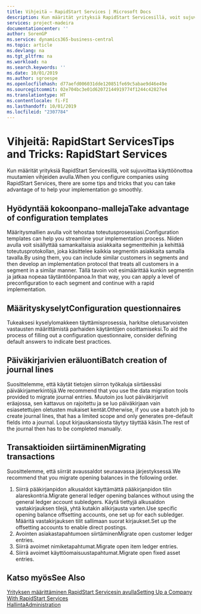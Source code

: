 ```yaml
---
title: Vihjeitä – RapidStart Services | Microsoft Docs
description: Kun määrität yrityksiä RapidStart Servicesillä, voit sujuvoittaa käyttöönottoa muutamien vihjeiden avulla.
services: project-madeira
documentationcenter: ''
author: SorenGP
ms.service: dynamics365-business-central
ms.topic: article
ms.devlang: na
ms.tgt_pltfrm: na
ms.workload: na
ms.search.keywords: ''
ms.date: 10/01/2019
ms.author: sgroespe
ms.openlocfilehash: d77aefd006031dde120851fe69c5abae9d46e49e
ms.sourcegitcommit: 02e704bc3e01d62072144919774f1244c42827e4
ms.translationtype: HT
ms.contentlocale: fi-FI
ms.lasthandoff: 10/01/2019
ms.locfileid: "2307784"
---
```

# <a name="tips-and-tricks-rapidstart-services"></a><span data-ttu-id="48c8a-103">Vihjeitä: RapidStart Services</span><span class="sxs-lookup"><span data-stu-id="48c8a-103">Tips and Tricks: RapidStart Services</span></span>
<span data-ttu-id="48c8a-104">Kun määrität yrityksiä RapidStart Servicesillä, voit sujuvoittaa käyttöönottoa muutamien vihjeiden avulla.</span><span class="sxs-lookup"><span data-stu-id="48c8a-104">When you configure companies using RapidStart Services, there are some tips and tricks that you can take advantage of to help your implementation go smoothly.</span></span>  

## <a name="take-advantage-of-configuration-templates"></a><span data-ttu-id="48c8a-105">Hyödyntää kokoonpano-malleja</span><span class="sxs-lookup"><span data-stu-id="48c8a-105">Take advantage of configuration templates</span></span>  
<span data-ttu-id="48c8a-106">Määritysmallien avulla voit tehostaa toteutusprosessiasi.</span><span class="sxs-lookup"><span data-stu-id="48c8a-106">Configuration templates can help you streamline your implementation process.</span></span> <span data-ttu-id="48c8a-107">Niiden avulla voit sisällyttää samankaltaisia asiakkaita segmentteihin ja kehittää toteutusprotokollan, joka käsittelee kaikkia segmentin asiakkaita samalla tavalla.</span><span class="sxs-lookup"><span data-stu-id="48c8a-107">By using them, you can include similar customers in segments and then develop an implementation protocol that treats all customers in a segment in a similar manner.</span></span> <span data-ttu-id="48c8a-108">Tällä tavoin voit esimäärittää kunkin segmentin ja jatkaa nopeaa täytäntöönpanoa.</span><span class="sxs-lookup"><span data-stu-id="48c8a-108">In that way, you can apply a level of preconfiguration to each segment and continue with a rapid implementation.</span></span>  

## <a name="configuration-questionnaires"></a><span data-ttu-id="48c8a-109">Määrityskyselyt</span><span class="sxs-lookup"><span data-stu-id="48c8a-109">Configuration questionnaires</span></span>  
<span data-ttu-id="48c8a-110">Tukeaksesi kyselylomakkeen täyttämisprosessia, harkitse oletusarvoisten vastausten määrittämistä parhaiden käytäntöjen osoittamiseksi.</span><span class="sxs-lookup"><span data-stu-id="48c8a-110">To aid the process of filling out a configuration questionnaire, consider defining default answers to indicate best practices.</span></span>  

## <a name="batch-creation-of-journal-lines"></a><span data-ttu-id="48c8a-111">Päiväkirjarivien eräluonti</span><span class="sxs-lookup"><span data-stu-id="48c8a-111">Batch creation of journal lines</span></span>  
<span data-ttu-id="48c8a-112">Suosittelemme, että käytät tietojen siirron työkaluja siirtäessäsi päiväkirjamerkintöjä.</span><span class="sxs-lookup"><span data-stu-id="48c8a-112">We recommend that you use the data migration tools provided to migrate journal entries.</span></span> <span data-ttu-id="48c8a-113">Muutoin jos luot päiväkirjarivit eräajossa, sen kattavus on rajoitettu ja se luo päiväkirjaan vain esiasetettujen oletusten mukaiset kentät.</span><span class="sxs-lookup"><span data-stu-id="48c8a-113">Otherwise, if you use a batch job to create journal lines, that has a limited scope and only generates pre-default fields into a journal.</span></span> <span data-ttu-id="48c8a-114">Loput kirjauskansiosta täytyy täyttää käsin.</span><span class="sxs-lookup"><span data-stu-id="48c8a-114">The rest of the journal then has to be completed manually.</span></span>  

## <a name="migrating-transactions"></a><span data-ttu-id="48c8a-115">Transaktioiden siirtäminen</span><span class="sxs-lookup"><span data-stu-id="48c8a-115">Migrating transactions</span></span>  
<span data-ttu-id="48c8a-116">Suosittelemme, että siirrät avaussaldot seuraavassa järjestyksessä.</span><span class="sxs-lookup"><span data-stu-id="48c8a-116">We recommend that you migrate opening balances in the following order.</span></span>  

1.  <span data-ttu-id="48c8a-117">Siirrä pääkirjanpidon alkusaldot käyttämättä pääkirjanpidon tilin alareskontria.</span><span class="sxs-lookup"><span data-stu-id="48c8a-117">Migrate general ledger opening balances without using the general ledger account subledgers.</span></span> <span data-ttu-id="48c8a-118">Käytä tiettyjä alkusaldon vastakirjauksen tilejä, yhtä kutakin alikirjausta varten.</span><span class="sxs-lookup"><span data-stu-id="48c8a-118">Use specific opening balance offsetting accounts, one set up for each subledger.</span></span> <span data-ttu-id="48c8a-119">Määritä vastakirjauksen tilit sallimaan suorat kirjaukset.</span><span class="sxs-lookup"><span data-stu-id="48c8a-119">Set up the offsetting accounts to enable direct postings.</span></span>  
2.  <span data-ttu-id="48c8a-120">Avointen asiakastapahtumoen siirtäminen</span><span class="sxs-lookup"><span data-stu-id="48c8a-120">Migrate open customer ledger entries.</span></span>  
3.  <span data-ttu-id="48c8a-121">Siirrä avoimet nimiketapahtumat.</span><span class="sxs-lookup"><span data-stu-id="48c8a-121">Migrate open item ledger entries.</span></span>  
4.  <span data-ttu-id="48c8a-122">Siirrä avoimet käyttöomaisuustapahtumat.</span><span class="sxs-lookup"><span data-stu-id="48c8a-122">Migrate open fixed asset entries.</span></span>  

## <a name="see-also"></a><span data-ttu-id="48c8a-123">Katso myös</span><span class="sxs-lookup"><span data-stu-id="48c8a-123">See Also</span></span>  
[<span data-ttu-id="48c8a-124">Yrityksen määrittäminen RapidStart Servicesin avulla</span><span class="sxs-lookup"><span data-stu-id="48c8a-124">Setting Up a Company With RapidStart Services</span></span>](admin-set-up-a-company-with-rapidstart.md)  
[<span data-ttu-id="48c8a-125">Hallinta</span><span class="sxs-lookup"><span data-stu-id="48c8a-125">Administration</span></span>](admin-setup-and-administration.md)
